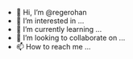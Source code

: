 - 👋 Hi, I’m @regerohan
- 👀 I’m interested in ...
- 🌱 I’m currently learning ...
- 💞️ I’m looking to collaborate on ...
- 📫 How to reach me ...

<!---
regerohan/regerohan is a ✨ special ✨ repository because its `README.md` (this file) appears on your GitHub profile.
You can click the Preview link to take a look at your changes.
--->
